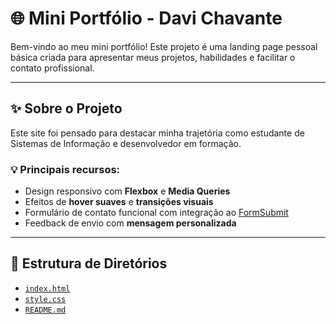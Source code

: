 # 🌐 Mini Portfólio - Davi Chavante

Bem-vindo ao meu mini portfólio! Este projeto é uma landing page pessoal básica criada para apresentar meus projetos, habilidades e facilitar o contato profissional. 

---

## ✨ Sobre o Projeto

Este site foi pensado para destacar minha trajetória como estudante de Sistemas de Informação e desenvolvedor em formação.

### 💡 Principais recursos:
- Design responsivo com **Flexbox** e **Media Queries**
- Efeitos de **hover suaves** e **transições visuais**
- Formulário de contato funcional com integração ao [FormSubmit](https://formsubmit.co)
- Feedback de envio com **mensagem personalizada**

---

## 📂 Estrutura de Diretórios

- [`index.html`](./index.html)
- [`style.css`](./style.css)
- [`README.md`](./README.md)


